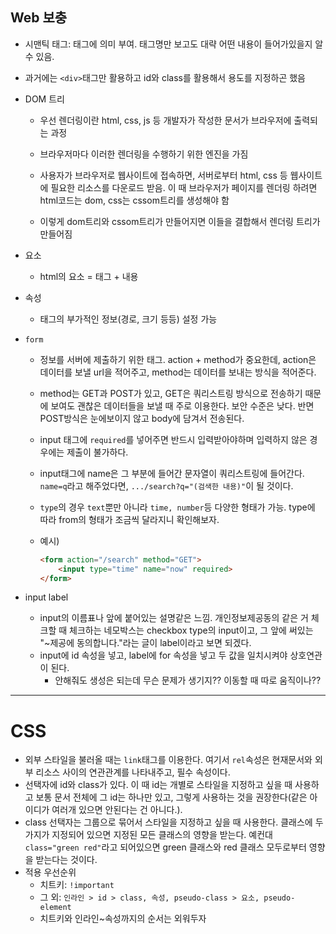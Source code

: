## Web 보충

- 시맨틱 태그: 태그에 의미 부여. 태그명만 보고도 대략 어떤 내용이 들어가있을지 알 수 있음.
- 과거에는 `<div>`태그만 활용하고 id와 class를 활용해서 용도를 지정하곤 했음



- DOM 트리

  - 우선 렌더링이란 html, css, js 등 개발자가 작성한 문서가 브라우저에 출력되는 과정
  - 브라우저마다 이러한 렌더링을 수행하기 위한 엔진을 가짐
  - 사용자가 브라우저로 웹사이트에 접속하면, 서버로부터 html, css 등 웹사이트에 필요한 리소스를 다운로드 받음. 이 때 브라우저가 페이지를 렌더링 하려면 html코드는 dom, css는 cssom트리를 생성해야 함

  - 이렇게 dom트리와 cssom트리가 만들어지면 이들을 결합해서 렌더링 트리가 만들어짐



- 요소
  - html의 요소 = 태그 + 내용

- 속성
  - 태그의 부가적인 정보(경로, 크기 등등) 설정 가능

- `form`

  - 정보를 서버에 제출하기 위한 태그. action + method가 중요한데, action은 데이터를 보낼 url을 적어주고, method는 데이터를 보내는 방식을 적어준다.

  - method는 GET과 POST가 있고, GET은 쿼리스트링 방식으로 전송하기 때문에 보여도 괜찮은 데이터들을 보낼 때 주로 이용한다. 보안 수준은 낮다. 반면 POST방식은 눈에보이지 않고 body에 담겨서 전송된다.

  - input 태그에 `required`를 넣어주면 반드시 입력받아야하며 입력하지 않은 경우에는 제출이 불가하다. 

  - input태그에 name은 그 부분에 들어간 문자열이 쿼리스트링에 들어간다. `name=q`라고 해주었다면, `.../search?q="(검색한 내용)"`이 될 것이다.

  - `type`의 경우 `text`뿐만 아니라 `time, number`등 다양한 형태가 가능. type에 따라 from의 형태가 조금씩 달라지니 확인해보자.

  - 예시) 

    ```html
    <form action="/search" method="GET">
        <input type="time" name="now" required>
    </form>
    ```

- input label

  - input의 이름표나 앞에 붙어있는 설명같은 느낌. 개인정보제공동의 같은 거 체크할 때 체크하는 네모박스는 checkbox type의 input이고, 그 앞에 써있는 "~제공에 동의합니다."라는 글이 label이라고 보면 되겠다.
  - input에 id 속성을 넣고, label에 for 속성을 넣고 두 값을 일치시켜야 상호연관이 된다.
    - 안해줘도 생성은 되는데 무슨 문제가 생기지?? 이동할 때 따로 움직이나??

---

# CSS

- 외부 스타일을 불러올 때는 `link`태그를 이용한다. 여기서 `rel`속성은 현재문서와 외부 리소스 사이의 연관관계를 나타내주고, 필수 속성이다.
- 선택자에 id와 class가 있다. 이 때 id는 개별로 스타일을 지정하고 싶을 때 사용하고 보통 문서 전체에 그 id는 하나만 있고, 그렇게 사용하는 것을 권장한다(같은 아이디가 여러개 있으면 안된다는 건 아니다.).
- class 선택자는 그룹으로 묶어서 스타일을 지정하고 싶을 때 사용한다. 클래스에 두 가지가 지정되어 있으면 지정된 모든 클래스의 영향을 받는다. 예컨대 `class="green red"`라고 되어있으면 green 클래스와 red 클래스 모두로부터 영향을 받는다는 것이다.
- 적용 우선순위
  - 치트키: `!important`
  - 그 외: `인라인 > id > class, 속성, pseudo-class > 요소, pseudo-element`
  - 치트키와 인라인~속성까지의 순서는 외워두자